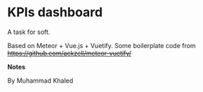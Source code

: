 # KPIs dashboard

A task for soft.

Based on Meteor + Vue.js + Vuetify.
Some boilerplate code from ~~https://github.com/ackzell/meteor-vuetify/~~

**Notes**


By Muhammad Khaled
